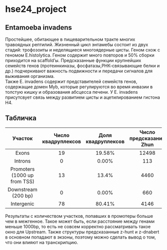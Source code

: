 # hse24_project

## Entamoeba invadens

Простейшее, обитающее в пищеварительном тракте многих травоядных рептилий. 
Жизненный цикл энтамебы состоит из двух стадий: трофозоиты и неделящиеся многоядерные цисты.
Геном схож с геномом E.histolytica. Геном содержит много повторов и 50% сборки приходится на scaffold’ы. Предсказанные функции крупнейших семейств генов (протеинкиназы, фосфатазы,РНК-связывающие белки и др.) подчеркивают важность подвижности и передачи сигналов для выживания организма.  
Также E. invadens содержит представителей семейств генов, содержащие домен Myb, которые регулируются во время инвазии в толстую кишку и образования абсцесса печени. 
У E. invadens присутсвует связь между развитием цисты и ацетилированием гистона H4.

## Табличка
|Участок|Число квадруплексов|Доля квадруплексов|Число предсказаний Zhun|Доля предсказаний Zhun|Число предсказаний ZDNABERT|Доля предсказаний ZDNABERT|
|:------:|:--:|:--:|:--:|:--:|:--:|:--:|
|Exons | 19 | 19.58% | 12498 | 75.35% | 489 | 88.9% |
|Introns | 0 | 0.00% | 113 | 0.7% | 1 | 0.18% |
|Promoters (1000 up from TSS) | 13 | 13.4% | 4460 | 26.89% | 153 | 27.8% |
|Downstream (200 bp) | 0 | 0.00% | 660 | 3.97% | 16 | 2.9% | 
|Intergenic | 78 | 80.41% | 4146 | 24.99% | 53 | 9.63% |

Результаты с количеством участков, попавших в промотеры больше чем в межгенное. Такое может быть, если расстояние между генами меньше 1000bp, то есть не совсем корректно рассматривать такое окно для Upstream.
Также структуры предсказанные z-hunt и z-dnabert в основном попадают в экзоны, поэтому можно сделать вывод о том, что они влияют на транскрипцию.  

